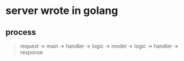  # server wrote in golang

 ## process

 > request -> main -> handler -> logic -> model -> logic -> handler -> response